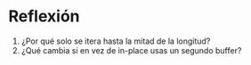 # Reflexión

1. ¿Por qué solo se itera hasta la mitad de la longitud?
2. ¿Qué cambia si en vez de in-place usas un segundo buffer?
